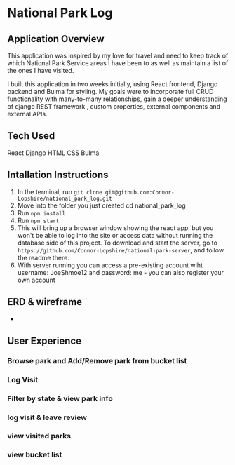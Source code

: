# National Park Log 
## Application Overview
This application was inspired by my love for travel and need to keep track of which National Park Service areas I have been to as well as maintain a list of the ones I have visited.

I built this application in two weeks initially, using React frontend, Django backend and Bulma for styling. My goals were to incorporate full CRUD functionality with many-to-many relationships, gain a deeper understanding of django REST framework , custom properties, external components and external APIs.

## Tech Used
React Django HTML CSS Bulma

## Intallation Instructions

1. In the terminal, run `git clone git@github.com:Connor-Lopshire/national_park_log.git`
2. Move into the folder you just created cd national_park_log
3. Run `npm install`
4. Run `npm start`
5. This will bring up a browser window showing the react app, but you won't be able to log into the site or access data without running the database side of this project. To download and start the server, go to `https://github.com/Connor-Lopshire/national-park-server`, and follow the readme there.
6. With server running you can access a pre-existing account wiht username: JoeShmoe12 and password: me - you can also register your own account
## ERD & wireframe 
-
## User Experience
### Browse park and Add/Remove park from bucket list
### Log Visit
### Filter by state & view park info 
### log visit & leave review 
### view visited parks 
### view bucket list
